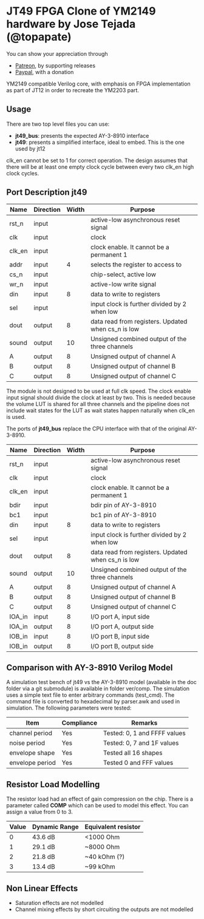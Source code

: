 # JT49 FPGA Clone of YM2149 hardware by Jose Tejada (@topapate)

You can show your appreciation through
* [Patreon](https://patreon.com/topapate), by supporting releases
* [Paypal](https://paypal.me/topapate), with a donation


YM2149 compatible Verilog core, with emphasis on FPGA implementation as part of JT12 in order to recreate the YM2203 part.

## Usage

There are two top level files you can use:
 - **jt49_bus**: presents the expected AY-3-8910 interface
 - **jt49**: presents a simplified interface, ideal to embed. This is the one used by jt12

clk_en cannot be set to 1 for correct operation. The design assumes that there will be at least one empty clock cycle between every two clk_en high clock cycles.
 
## Port Description jt49

Name     | Direction | Width | Purpose
---------|-----------|-------|-------------------------------------
rst_n    | input     |       | active-low asynchronous reset signal
clk      | input     |       | clock
clk_en   | input     |       | clock enable. It cannot be a permanent 1
addr     | input     | 4     | selects the register to access to
cs_n     | input     |       | chip-select, active low
wr_n     | input     |       | active-low write signal
din      | input     | 8     | data to write to registers
sel      | input     |       | input clock is further divided by 2 when low
dout     | output    | 8     | data read from registers. Updated when cs_n is low
sound    | output    | 10    | Unsigned combined output of the three channels    
A        | output    | 8     | Unsigned output of channel A
B        | output    | 8     | Unsigned output of channel B
C        | output    | 8     | Unsigned output of channel C 

The module is not designed to be used at full clk speed. The clock enable input signal should divide the clock at least by two. This is needed because the volume LUT is shared for all three channels and the pipeline does not include wait states for the LUT as wait states happen naturally when clk_en is used.

The ports of **jt49_bus** replace the CPU interface with that of the original AY-3-8910.

Name     | Direction | Width | Purpose
---------|-----------|-------|-------------------------------------
rst_n    | input     |       | active-low asynchronous reset signal
clk      | input     |       | clock
clk_en   | input     |       | clock enable. It cannot be a permanent 1
bdir     | input     |       | bdir pin of AY-3-8910            
bc1      | input     |       | bc1  pin of AY-3-8910
din      | input     | 8     | data to write to registers
sel      | input     |       | input clock is further divided by 2 when low
dout     | output    | 8     | data read from registers. Updated when cs_n is low
sound    | output    | 10    | Unsigned combined output of the three channels    
A        | output    | 8     | Unsigned output of channel A
B        | output    | 8     | Unsigned output of channel B
C        | output    | 8     | Unsigned output of channel C
IOA_in   | input     | 8     | I/O port A, input side
IOA_in   | output    | 8     | I/O port A, output side
IOB_in   | input     | 8     | I/O port B, input side
IOB_in   | output    | 8     | I/O port B, output side

## Comparison with AY-3-8910 Verilog Model

A simulation test bench of jt49 vs the AY-3-8910 model (available in the doc folder via a git submodule) is available in folder ver/comp. The simulation uses a simple text file to enter arbitrary commands (test_cmd). The command file is converted to hexadecimal by parser.awk and used in simulation. The following parameters were tested:

Item                 |  Compliance      | Remarks
---------------------|------------------|-------------------------------
channel period       |  Yes             | Tested: 0, 1 and FFFF values
noise period         |  Yes             | Tested: 0, 7 and 1F values
envelope shape       |  Yes             | Tested all 16 shapes
envelope period      |  Yes             | Tested 0 and FFF values

## Resistor Load Modelling

The resistor load had an effect of gain compression on the chip. There is a parameter called **COMP** which can be used to model this effect. You can assign a value from 0 to 3.

Value | Dynamic Range | Equivalent resistor  
------|---------------|--------------------
 0    |  43.6 dB      | <1000 Ohm  
 1    |  29.1 dB      | ~8000 Ohm  
 2    |  21.8 dB      | ~40  kOhm (?)  
 3    |  13.4 dB      | ~99  kOhm  

## Non Linear Effects

- Saturation effects are not modelled
- Channel mixing effects by short circuiting the outputs are not modelled
